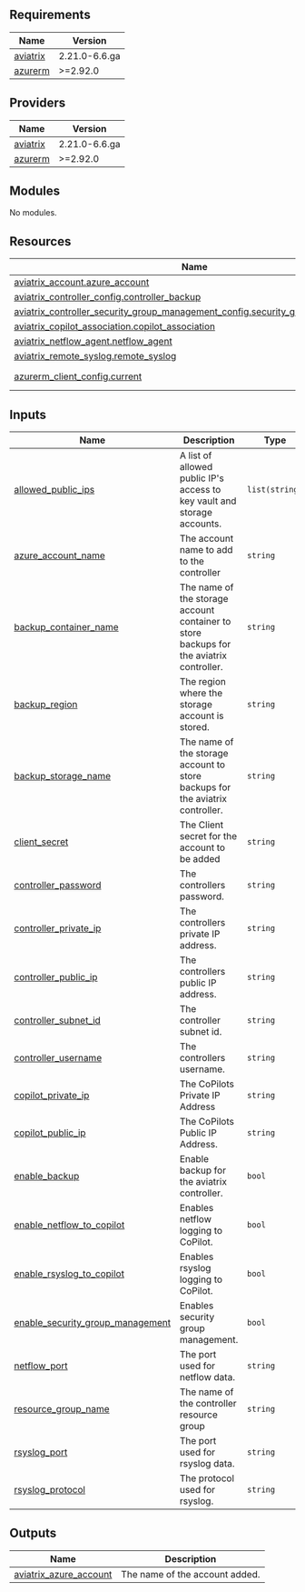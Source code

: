 <!-- BEGIN_TF_DOCS -->
## Requirements

| Name | Version |
|------|---------|
| <a name="requirement_aviatrix"></a> [aviatrix](#requirement\_aviatrix) | 2.21.0-6.6.ga |
| <a name="requirement_azurerm"></a> [azurerm](#requirement\_azurerm) | >=2.92.0 |

## Providers

| Name | Version |
|------|---------|
| <a name="provider_aviatrix"></a> [aviatrix](#provider\_aviatrix) | 2.21.0-6.6.ga |
| <a name="provider_azurerm"></a> [azurerm](#provider\_azurerm) | >=2.92.0 |

## Modules

No modules.

## Resources

| Name | Type |
|------|------|
| [aviatrix_account.azure_account](https://registry.terraform.io/providers/AviatrixSystems/aviatrix/2.21.0-6.6.ga/docs/resources/account) | resource |
| [aviatrix_controller_config.controller_backup](https://registry.terraform.io/providers/AviatrixSystems/aviatrix/2.21.0-6.6.ga/docs/resources/controller_config) | resource |
| [aviatrix_controller_security_group_management_config.security_group_management](https://registry.terraform.io/providers/AviatrixSystems/aviatrix/2.21.0-6.6.ga/docs/resources/controller_security_group_management_config) | resource |
| [aviatrix_copilot_association.copilot_association](https://registry.terraform.io/providers/AviatrixSystems/aviatrix/2.21.0-6.6.ga/docs/resources/copilot_association) | resource |
| [aviatrix_netflow_agent.netflow_agent](https://registry.terraform.io/providers/AviatrixSystems/aviatrix/2.21.0-6.6.ga/docs/resources/netflow_agent) | resource |
| [aviatrix_remote_syslog.remote_syslog](https://registry.terraform.io/providers/AviatrixSystems/aviatrix/2.21.0-6.6.ga/docs/resources/remote_syslog) | resource |
| [azurerm_client_config.current](https://registry.terraform.io/providers/hashicorp/azurerm/latest/docs/data-sources/client_config) | data source |

## Inputs

| Name | Description | Type | Default | Required |
|------|-------------|------|---------|:--------:|
| <a name="input_allowed_public_ips"></a> [allowed\_public\_ips](#input\_allowed\_public\_ips) | A list of allowed public IP's access to key vault and storage accounts. | `list(string)` | `[]` | no |
| <a name="input_azure_account_name"></a> [azure\_account\_name](#input\_azure\_account\_name) | The account name to add to the controller | `string` | n/a | yes |
| <a name="input_backup_container_name"></a> [backup\_container\_name](#input\_backup\_container\_name) | The name of the storage account container to store backups for the aviatrix controller. | `string` | `""` | no |
| <a name="input_backup_region"></a> [backup\_region](#input\_backup\_region) | The region where the storage account is stored. | `string` | `""` | no |
| <a name="input_backup_storage_name"></a> [backup\_storage\_name](#input\_backup\_storage\_name) | The name of the storage account to store backups for the aviatrix controller. | `string` | `""` | no |
| <a name="input_client_secret"></a> [client\_secret](#input\_client\_secret) | The Client secret for the account to be added | `string` | n/a | yes |
| <a name="input_controller_password"></a> [controller\_password](#input\_controller\_password) | The controllers password. | `string` | n/a | yes |
| <a name="input_controller_private_ip"></a> [controller\_private\_ip](#input\_controller\_private\_ip) | The controllers private IP address. | `string` | `"1.2.3.4"` | no |
| <a name="input_controller_public_ip"></a> [controller\_public\_ip](#input\_controller\_public\_ip) | The controllers public IP address. | `string` | `"1.2.3.4"` | no |
| <a name="input_controller_subnet_id"></a> [controller\_subnet\_id](#input\_controller\_subnet\_id) | The controller subnet id. | `string` | n/a | yes |
| <a name="input_controller_username"></a> [controller\_username](#input\_controller\_username) | The controllers username. | `string` | `"admin"` | no |
| <a name="input_copilot_private_ip"></a> [copilot\_private\_ip](#input\_copilot\_private\_ip) | The CoPilots Private IP Address | `string` | `""` | no |
| <a name="input_copilot_public_ip"></a> [copilot\_public\_ip](#input\_copilot\_public\_ip) | The CoPilots Public IP Address. | `string` | `""` | no |
| <a name="input_enable_backup"></a> [enable\_backup](#input\_enable\_backup) | Enable backup for the aviatrix controller. | `bool` | `false` | no |
| <a name="input_enable_netflow_to_copilot"></a> [enable\_netflow\_to\_copilot](#input\_enable\_netflow\_to\_copilot) | Enables netflow logging to CoPilot. | `bool` | `false` | no |
| <a name="input_enable_rsyslog_to_copilot"></a> [enable\_rsyslog\_to\_copilot](#input\_enable\_rsyslog\_to\_copilot) | Enables rsyslog logging to CoPilot. | `bool` | `false` | no |
| <a name="input_enable_security_group_management"></a> [enable\_security\_group\_management](#input\_enable\_security\_group\_management) | Enables security group management. | `bool` | `true` | no |
| <a name="input_netflow_port"></a> [netflow\_port](#input\_netflow\_port) | The port used for netflow data. | `string` | `"31283"` | no |
| <a name="input_resource_group_name"></a> [resource\_group\_name](#input\_resource\_group\_name) | The name of the controller resource group | `string` | n/a | yes |
| <a name="input_rsyslog_port"></a> [rsyslog\_port](#input\_rsyslog\_port) | The port used for rsyslog data. | `string` | `"5000"` | no |
| <a name="input_rsyslog_protocol"></a> [rsyslog\_protocol](#input\_rsyslog\_protocol) | The protocol used for rsyslog. | `string` | `"UDP"` | no |

## Outputs

| Name | Description |
|------|-------------|
| <a name="output_aviatrix_azure_account"></a> [aviatrix\_azure\_account](#output\_aviatrix\_azure\_account) | The name of the account added. |
<!-- END_TF_DOCS -->